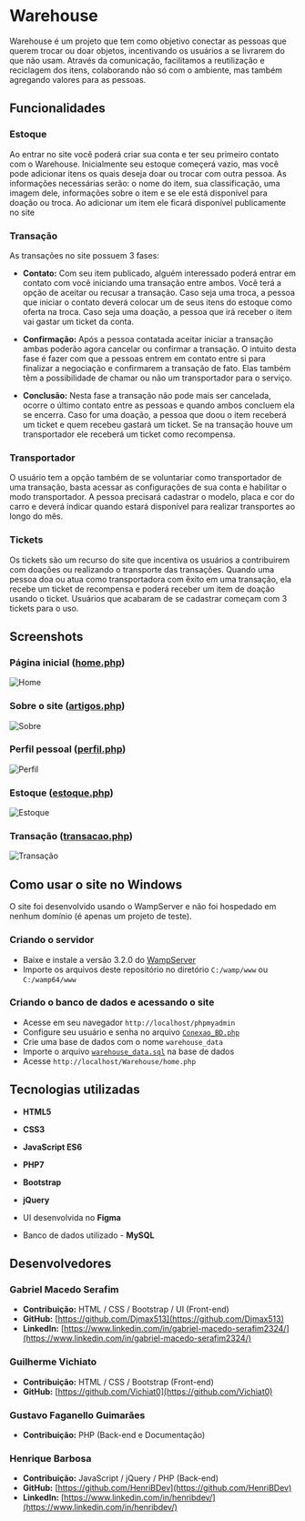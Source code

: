 # Warehouse

Warehouse é um projeto que tem como objetivo conectar as pessoas que querem trocar ou doar objetos, incentivando os usuários a se livrarem do que não usam. 
Através da comunicação, facilitamos a reutilização e reciclagem dos itens, colaborando não só com o ambiente, mas também agregando valores para as pessoas.

## Funcionalidades

### Estoque

Ao entrar no site você poderá criar sua conta e ter seu primeiro contato com o Warehouse. Inicialmente seu estoque começerá vazio, mas você pode adicionar itens
os quais deseja doar ou trocar com outra pessoa. As informações necessárias serão: o nome do item, sua classificação, uma imagem dele, informações sobre o item e
se ele está disponível para doação ou troca. Ao adicionar um item ele ficará disponível publicamente no site

### Transação

As transações no site possuem 3 fases:

- **Contato:** Com seu item publicado, alguém interessado poderá entrar em contato com você iniciando uma transação entre ambos. Você terá a opção de aceitar ou recusar a 
transação. Caso seja uma troca, a pessoa que iniciar o contato deverá colocar um de seus itens do estoque como oferta na troca. Caso seja uma doação, a pessoa
que irá receber o item vai gastar um ticket da conta.

- **Confirmação:** Após a pessoa contatada aceitar iniciar a transação ambas poderão agora cancelar ou confirmar a transação. O intuito desta fase é fazer com que a pessoas entrem em
contato entre si para finalizar a negociação e confirmarem a transação de fato. Elas também têm a possibilidade de chamar ou não um transportador para o serviço.

- **Conclusão:** Nesta fase a transação não pode mais ser cancelada, ocorre o último contato entre as pessoas e quando ambos concluem ela se encerra. Caso for uma doação,
a pessoa que doou o item receberá um ticket e quem recebeu gastará um ticket. Se na transação houve um transportador ele receberá um ticket como recompensa.

### Transportador

O usuário tem a opção também de se voluntariar como transportador de uma transação, basta acessar as configurações de sua conta e habilitar o modo transportador.
A pessoa precisará cadastrar o modelo, placa e cor do carro e deverá indicar quando estará disponível para realizar transportes ao longo do mês.

### Tickets

Os tickets são um recurso do site que incentiva os usuários a contribuirem com doações ou realizando o transporte das transações. Quando
uma pessoa doa ou atua como transportadora  com êxito em uma transação, ela recebe um ticket de recompensa e poderá receber um item de doação usando o ticket. 
Usuários que acabaram de se cadastrar começam com 3 tickets para o uso.

## Screenshots

### Página inicial ([home.php](home.php))

![Home](style/media/readmeScrshots/home.png)

### Sobre o site ([artigos.php](artigos.php))

![Sobre](style/media/readmeScrshots/artigos.png)

### Perfil pessoal ([perfil.php](perfil.php))

![Perfil](style/media/readmeScrshots/perfil.png)

### Estoque ([estoque.php](estoque.php))

![Estoque](style/media/readmeScrshots/estoque.png)

### Transação ([transacao.php](transacao.php))

![Transação](style/media/readmeScrshots/transacao.png)

## Como usar o site no Windows 

O site foi desenvolvido usando o WampServer e não foi hospedado em nenhum domínio (é apenas um projeto de teste).

### Criando o servidor

- Baixe e instale a versão 3.2.0 do [WampServer](https://www.wampserver.com)
- Importe os arquivos deste repositório no diretório ```C:/wamp/www``` ou ```C:/wamp64/www```

### Criando o banco de dados e acessando o site

- Acesse em seu navegador ```http://localhost/phpmyadmin```
- Configure seu usuário e senha no arquivo [```Conexao_BD.php```](Conexao_BD.php)
- Crie uma base de dados com o nome ```warehouse_data```
- Importe o arquivo [```warehouse_data.sql```](warehouse_data.sql) na base de dados
- Acesse ```http://localhost/Warehouse/home.php```

## Tecnologias utilizadas

- **HTML5**
- **CSS3**
- **JavaScript ES6**
- **PHP7**
- **Bootstrap**
- **jQuery**

- UI desenvolvida no **Figma**

- Banco de dados utilizado - **MySQL**

## Desenvolvedores

### Gabriel Macedo Serafim
- **Contribuição:** HTML / CSS / Bootstrap / UI (Front-end)
- **GitHub:** [https://github.com/Djmax513](https://github.com/Djmax513)
- **LinkedIn:** [https://www.linkedin.com/in/gabriel-macedo-serafim2324/](https://www.linkedin.com/in/gabriel-macedo-serafim2324/)

### Guilherme Vichiato
- **Contribuição:** HTML / CSS / Bootstrap (Front-end)
- **GitHub:** [https://github.com/Vichiat0](https://github.com/Vichiat0)

### Gustavo Faganello Guimarães
- **Contribuição:** PHP (Back-end e Documentação)

### Henrique Barbosa
- **Contribuição:** JavaScript / jQuery / PHP (Back-end)
- **GitHub:** [https://github.com/HenriBDev](https://github.com/HenriBDev)
- **LinkedIn:** [https://www.linkedin.com/in/henribdev/](https://www.linkedin.com/in/henribdev/)
